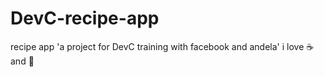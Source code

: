 # DevC-recipe-app
recipe app 'a project for DevC training with facebook and andela'
i love :coffee: and :pizza:
